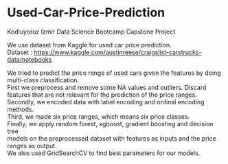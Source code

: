 # Used-Car-Price-Prediction
Kodluyoruz Izmir Data Science Bootcamp Capstone Project 

We use dataset from Kaggle for used car price prediction.
</br>Dataset : https://www.kaggle.com/austinreese/craigslist-carstrucks-data/notebooks

We tried to predict the price range of used cars given the features by doing multi-class classification. <br> 
First we preprocess and remove some NA values and outliers. Discard features that are not relevant for the prediction of the price ranges.
<br>Secondly, we encoded data with label encoding and ordinal encoding methods. 
<br>Third, we made six price ranges, which means six price classes. 
<br>Finally, we apply random forest, xgboost, gradient boosting and decision tree
<br>models on the preprocessed dataset with features as inputs and the price ranges as output.
<br>We also used GridSearchCV to find best parameters for our models. 
